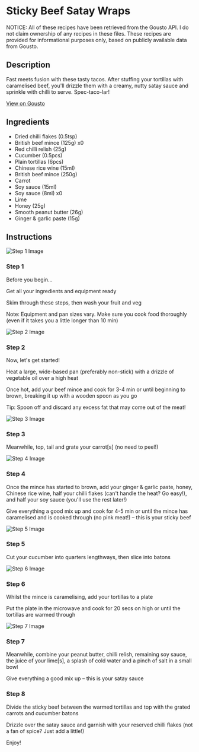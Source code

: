# Sticky Beef Satay Wraps

NOTICE: All of these recipes have been retrieved from the Gousto API. I do not claim ownership of any recipes in these files. These recipes are provided for informational purposes only, based on publicly available data from Gousto.

## Description

Fast meets fusion with these tasty tacos. After stuffing your tortillas with caramelised beef, you'll drizzle them with a creamy, nutty satay sauce and sprinkle with chilli to serve. Spec-taco-lar!

[View on Gousto](https://www.gousto.co.uk/recipes/cookbook/sticky-beef-satay-wraps)

## Ingredients

- Dried chilli flakes (0.5tsp)
- British beef mince (125g) x0
- Red chilli relish (25g)
- Cucumber (0.5pcs)
- Plain tortillas (6pcs)
- Chinese rice wine (15ml)
- British beef mince (250g)
- Carrot
- Soy sauce (15ml)
- Soy sauce (8ml) x0
- Lime
- Honey (25g)
- Smooth peanut butter (26g)
- Ginger & garlic paste (15g)

## Instructions

![Step 1 Image](https://production-media.gousto.co.uk/cms/recipe-step-image/Admin10mm-Step-1-1611070935197-x200.jpg)

### Step 1

Before you begin...

Get all your ingredients and equipment ready

Skim through these steps, then wash your fruit and veg

Note: Equipment and pan sizes vary. Make sure you cook food thoroughly (even if it takes you a little longer than 10 min)

![Step 2 Image](https://production-media.gousto.co.uk/cms/recipe-step-image/Step-2-1581514796492-x200.jpg)

### Step 2

Now, let's get started!

Heat a large, wide-based pan (preferably non-stick) with a drizzle of vegetable oil over a high heat

Once hot, add your beef mince and cook for 3-4 min or until beginning to brown, breaking it up with a wooden spoon as you go

Tip: Spoon off and discard any excess fat that may come out of the meat!

![Step 3 Image](https://production-media.gousto.co.uk/cms/recipe-step-image/Step-3-1581514806847-x200.jpg)

### Step 3

Meanwhile, top, tail and grate your carrot[s]<span class="text-danger"> </span>(no need to peel!)

![Step 4 Image](https://production-media.gousto.co.uk/cms/recipe-step-image/Step-4-1581514816666-x200.jpg)

### Step 4

Once the mince has started to brown, add your ginger & garlic paste, honey, Chinese rice wine, half your chilli flakes (can't handle the heat? Go easy!), and half your soy sauce (you'll use the rest later!)

Give everything a good mix up and cook for 4-5 min or until the mince has caramelised and is cooked through (no pink meat!) – this is your sticky beef

![Step 5 Image](https://production-media.gousto.co.uk/cms/recipe-step-image/Step-5-1708440256079-x200.jpg)

### Step 5

Cut your cucumber into quarters lengthways, then slice into batons

![Step 6 Image](https://production-media.gousto.co.uk/cms/recipe-step-image/Step-6-1581514829336-x200.jpg)

### Step 6

Whilst the mince is caramelising, add your tortillas to a plate

Put the plate in the microwave and cook for 20 secs on high or until the tortillas are warmed through

![Step 7 Image](https://production-media.gousto.co.uk/cms/recipe-step-image/Step-7-1620224267222-x200.jpg)

### Step 7

Meanwhile, combine your peanut butter, chilli relish, remaining soy sauce, the juice of your lime[s], a splash of cold water and a pinch of salt in a small bowl

Give everything a good mix up – this is your satay sauce

### Step 8

Divide the sticky beef between the warmed tortillas and top with the grated carrots and cucumber batons

Drizzle over the satay sauce and garnish with your reserved chilli flakes (not a fan of spice? Just add a little!)

Enjoy!

